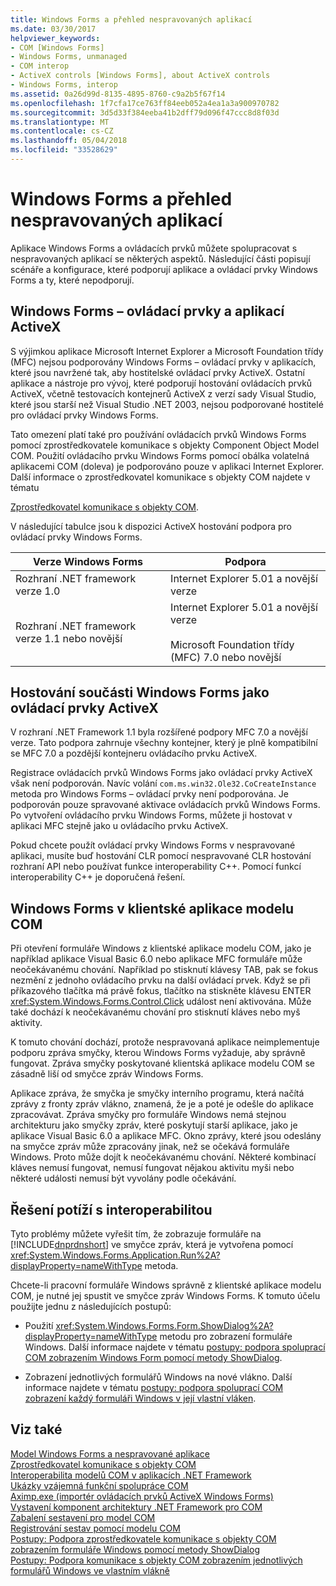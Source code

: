 ```yaml
---
title: Windows Forms a přehled nespravovaných aplikací
ms.date: 03/30/2017
helpviewer_keywords:
- COM [Windows Forms]
- Windows Forms, unmanaged
- COM interop
- ActiveX controls [Windows Forms], about ActiveX controls
- Windows Forms, interop
ms.assetid: 0a26d99d-8135-4895-8760-c9a2b5f67f14
ms.openlocfilehash: 1f7cfa17ce763ff84eeb052a4ea1a3a900970782
ms.sourcegitcommit: 3d5d33f384eeba41b2dff79d096f47ccc8d8f03d
ms.translationtype: MT
ms.contentlocale: cs-CZ
ms.lasthandoff: 05/04/2018
ms.locfileid: "33528629"
---
```

# <a name="windows-forms-and-unmanaged-applications-overview"></a>Windows Forms a přehled nespravovaných aplikací
Aplikace Windows Forms a ovládacích prvků můžete spolupracovat s nespravovaných aplikací se některých aspektů. Následující části popisují scénáře a konfigurace, které podporují aplikace a ovládací prvky Windows Forms a ty, které nepodporují.  
  
## <a name="windows-forms-controls-and-activex-applications"></a>Windows Forms – ovládací prvky a aplikací ActiveX  
 S výjimkou aplikace Microsoft Internet Explorer a Microsoft Foundation třídy (MFC) nejsou podporovány Windows Forms – ovládací prvky v aplikacích, které jsou navržené tak, aby hostitelské ovládací prvky ActiveX. Ostatní aplikace a nástroje pro vývoj, které podporují hostování ovládacích prvků ActiveX, včetně testovacích kontejnerů ActiveX z verzí sady Visual Studio, které jsou starší než Visual Studio .NET 2003, nejsou podporované hostitelé pro ovládací prvky Windows Forms.  
  
 Tato omezení platí také pro používání ovládacích prvků Windows Forms pomocí zprostředkovatele komunikace s objekty Component Object Model COM. Použití ovládacího prvku Windows Forms pomocí obálka volatelná aplikacemi COM (doleva) je podporováno pouze v aplikaci Internet Explorer. Další informace o zprostředkovatel komunikace s objekty COM najdete v tématu  
  
 [Zprostředkovatel komunikace s objekty COM](../../../visual-basic/programming-guide/com-interop/index.md).  
  
 V následující tabulce jsou k dispozici ActiveX hostování podpora pro ovládací prvky Windows Forms.  
  
|Verze Windows Forms|Podpora|  
|---------------------------|-------------|  
|Rozhraní .NET framework verze 1.0|Internet Explorer 5.01 a novější verze|  
|Rozhraní .NET framework verze 1.1 nebo novější|Internet Explorer 5.01 a novější verze<br /><br /> Microsoft Foundation třídy (MFC) 7.0 nebo novější|  
  
## <a name="hosting-windows-forms-components-as-activex-controls"></a>Hostování součásti Windows Forms jako ovládací prvky ActiveX  
 V rozhraní .NET Framework 1.1 byla rozšířené podpory MFC 7.0 a novější verze. Tato podpora zahrnuje všechny kontejner, který je plně kompatibilní se MFC 7.0 a pozdější kontejneru ovládacího prvku ActiveX.  
  
 Registrace ovládacích prvků Windows Forms jako ovládací prvky ActiveX však není podporován. Navíc volání `com.ms.win32.Ole32.CoCreateInstance` metoda pro Windows Forms – ovládací prvky není podporována. Je podporován pouze spravované aktivace ovládacích prvků Windows Forms. Po vytvoření ovládacího prvku Windows Forms, můžete ji hostovat v aplikaci MFC stejně jako u ovládacího prvku ActiveX.  
  
 Pokud chcete použít ovládací prvky Windows Forms v nespravované aplikaci, musíte buď hostování CLR pomocí nespravované CLR hostování rozhraní API nebo používat funkce interoperability C++. Pomocí funkcí interoperability C++ je doporučená řešení.  
  
## <a name="windows-forms-in-com-client-applications"></a>Windows Forms v klientské aplikace modelu COM  
 Při otevření formuláře Windows z klientské aplikace modelu COM, jako je například aplikace Visual Basic 6.0 nebo aplikace MFC formuláře může neočekávanému chování. Například po stisknutí klávesy TAB, pak se fokus nezmění z jednoho ovládacího prvku na další ovládací prvek. Když se při příkazového tlačítka má právě fokus, tlačítko na stiskněte klávesu ENTER <xref:System.Windows.Forms.Control.Click> událost není aktivována. Může také dochází k neočekávanému chování pro stisknutí kláves nebo myš aktivity.  
  
 K tomuto chování dochází, protože nespravovaná aplikace neimplementuje podporu zpráva smyčky, kterou Windows Forms vyžaduje, aby správně fungovat. Zpráva smyčky poskytované klientská aplikace modelu COM se zásadně liší od smyčce zpráv Windows Forms.  
  
 Aplikace zpráva, že smyčka je smyčky interního programu, která načítá zprávy z fronty zpráv vlákno, znamená, že je a poté je odešle do aplikace zpracovávat. Zpráva smyčky pro formuláře Windows nemá stejnou architekturu jako smyčky zpráv, které poskytují starší aplikace, jako je aplikace Visual Basic 6.0 a aplikace MFC. Okno zprávy, které jsou odeslány na smyčce zpráv může zpracovány jinak, než se očekává formuláře Windows. Proto může dojít k neočekávanému chování. Některé kombinací kláves nemusí fungovat, nemusí fungovat nějakou aktivitu myši nebo některé události nemusí být vyvolány podle očekávání.  
  
## <a name="resolving-interoperability-issues"></a>Řešení potíží s interoperabilitou  
 Tyto problémy můžete vyřešit tím, že zobrazuje formuláře na [!INCLUDE[dnprdnshort](../../../../includes/dnprdnshort-md.md)] ve smyčce zpráv, která je vytvořena pomocí <xref:System.Windows.Forms.Application.Run%2A?displayProperty=nameWithType> metoda.  
  
 Chcete-li pracovní formuláře Windows správně z klientské aplikace modelu COM, je nutné jej spustit ve smyčce zpráv Windows Forms. K tomuto účelu použijte jednu z následujících postupů:  
  
-   Použití <xref:System.Windows.Forms.Form.ShowDialog%2A?displayProperty=nameWithType> metodu pro zobrazení formuláře Windows. Další informace najdete v tématu [postupy: podpora spoluprací COM zobrazením Windows Form pomocí metody ShowDialog](../../../../docs/framework/winforms/advanced/com-interop-by-displaying-a-windows-form-shadow.md).  
  
-   Zobrazení jednotlivých formulářů Windows na nové vlákno. Další informace najdete v tématu [postupy: podpora spoluprací COM zobrazení každý formuláři Windows v její vlastní vláken](../../../../docs/framework/winforms/advanced/how-to-support-com-interop-by-displaying-each-windows-form-on-its-own-thread.md).  
  
## <a name="see-also"></a>Viz také  
 [Model Windows Forms a nespravované aplikace](../../../../docs/framework/winforms/advanced/windows-forms-and-unmanaged-applications.md)  
 [Zprostředkovatel komunikace s objekty COM](../../../visual-basic/programming-guide/com-interop/index.md)  
 [Interoperabilita modelů COM v aplikacích .NET Framework](~/docs/visual-basic/programming-guide/com-interop/com-interoperability-in-net-framework-applications.md)  
 [Ukázky vzájemná funkční spolupráce COM](http://msdn.microsoft.com/library/09c38567-6380-4d70-848a-e896a4ca05f4)  
 [Aximp.exe (importér ovládacích prvků ActiveX Windows Forms)](../../../../docs/framework/tools/aximp-exe-windows-forms-activex-control-importer.md)  
 [Vystavení komponent architektury .NET Framework pro COM](../../../../docs/framework/interop/exposing-dotnet-components-to-com.md)  
 [Zabalení sestavení pro model COM](../../../../docs/framework/interop/packaging-an-assembly-for-com.md)  
 [Registrování sestav pomocí modelu COM](../../../../docs/framework/interop/registering-assemblies-with-com.md)  
 [Postupy: Podpora zprostředkovatele komunikace s objekty COM zobrazením formuláře Windows pomocí metody ShowDialog](../../../../docs/framework/winforms/advanced/com-interop-by-displaying-a-windows-form-shadow.md)  
 [Postupy: Podpora komunikace s objekty COM zobrazením jednotlivých formulářů Windows ve vlastním vlákně](../../../../docs/framework/winforms/advanced/how-to-support-com-interop-by-displaying-each-windows-form-on-its-own-thread.md)
